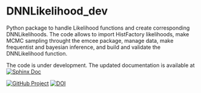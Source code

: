 # DNNLikelihood_dev

Python package to handle Likelihood functions and create corresponding DNNLikelihoods.
The code allows to import HistFactory likelihoods, make MCMC sampling throught the emcee package, manage data, make frequentist and bayesian inference, and build and validate the DNNLikelihood function.

The code is under development.
The updated documentation is available at
[![Sphinx Doc](https://readthedocs.org/projects/pip/badge/?version=unknown&style=plastic)](http://rtorre.web.cern.ch/rtorre/DNNLikelihood_doc/index.html)

[![GitHub Project](https://img.shields.io/badge/GitHub--blue?style=social&logo=GitHub)](https://github.com/riccardotorre/DNNLikelihood_dev)
[![DOI](https://zenodo.org/badge/DOI/10.5281/zenodo.1169739.svg)](https://zenodo.org/record/3567822#.Xni0wC2ZMWp)


